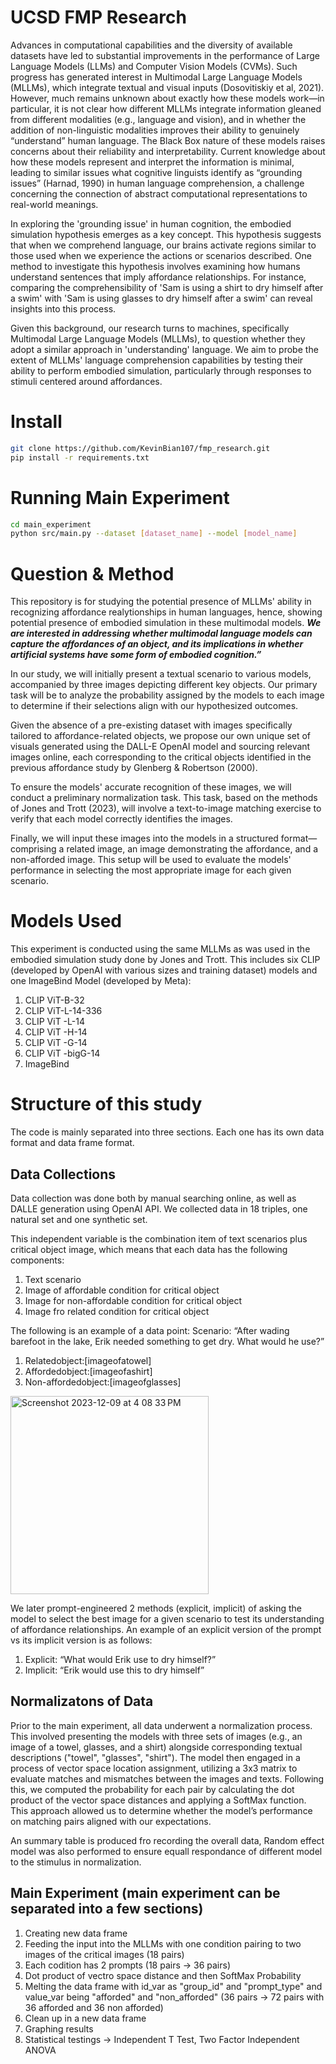 # UCSD FMP Research
Advances in computational capabilities and the diversity of available datasets have led to substantial improvements in the performance of Large Language Models (LLMs) and Computer Vision Models (CVMs). Such progress has generated interest in Multimodal Large Language Models (MLLMs), which integrate textual and visual inputs (Dosovitiskiy et al, 2021). However, much remains unknown about exactly how these models work—in particular, it is not clear how different MLLMs integrate information gleaned from different modalities (e.g., language and vision), and in whether the addition of non-linguistic modalities improves their ability to genuinely “understand” human language. The Black Box nature of these models raises concerns about their reliability and interpretability. Current knowledge about how these models represent and interpret the information is minimal, leading to similar issues what cognitive linguists identify as “grounding issues” (Harnad, 1990) in human language comprehension, a challenge concerning the connection of abstract computational representations to real-world meanings.

In exploring the 'grounding issue' in human cognition, the embodied simulation hypothesis emerges as a key concept. This hypothesis suggests that when we comprehend language, our brains activate regions similar to those used when we experience the actions or scenarios described. One method to investigate this hypothesis involves examining how humans understand sentences that imply affordance relationships. For instance, comparing the comprehensibility of 'Sam is using a shirt to dry himself after a swim' with 'Sam is using glasses to dry himself after a swim' can reveal insights into this process. 

Given this background, our research turns to machines, specifically Multimodal Large Language Models (MLLMs), to question whether they adopt a similar approach in 'understanding' language. We aim to probe the extent of MLLMs' language comprehension capabilities by testing their ability to perform embodied simulation, particularly through responses to stimuli centered around affordances.

# Install
```bash
git clone https://github.com/KevinBian107/fmp_research.git
pip install -r requirements.txt
```

# Running Main Experiment
```bash
cd main_experiment
python src/main.py --dataset [dataset_name] --model [model_name]
```

# Question & Method
This repository is for studying the potential presence of MLLMs' ability in recognizing affordance realytionships in human languages, hence, showing potential presence of embodied simulation in these multimodal models. *__We are interested in addressing whether multimodal language models can capture the affordances of an object, and its implications in whether artificial systems have some form of embodied cognition.”__*

In our study, we will initially present a textual scenario to various models, accompanied by three images depicting different key objects. Our primary task will be to analyze the probability assigned by the models to each image to determine if their selections align with our hypothesized outcomes.

Given the absence of a pre-existing dataset with images specifically tailored to affordance-related objects, we propose our own unique set of visuals generated using the DALL-E OpenAI model and sourcing relevant images online, each corresponding to the critical objects identified in the previous affordance study by Glenberg & Robertson (2000). 

To ensure the models' accurate recognition of these images, we will conduct a preliminary normalization task. This task, based on the methods of Jones and Trott (2023), will involve a text-to-image matching exercise to verify that each model correctly identifies the images. 

Finally, we will input these images into the models in a structured format—comprising a related image, an image demonstrating the affordance, and a non-afforded image. This setup will be used to evaluate the models' performance in selecting the most appropriate image for each given scenario.

# Models Used
This experiment is conducted using the same MLLMs as was used in the embodied simulation study done by Jones and Trott. This includes six CLIP (developed by OpenAI with various sizes and training dataset) models and one ImageBind Model (developed by Meta):
1. CLIP ViT-B-32
2. CLIP ViT-L-14-336
3. CLIP ViT -L-14
4. CLIP ViT -H-14
5. CLIP ViT -G-14
6. CLIP ViT -bigG-14
7. ImageBind

# Structure of this study
The code is mainly separated into three sections. Each one has its own data format and data frame format.

## Data Collections
Data collection was done both by manual searching online, as well as DALLE generation using OpenAI API. We collected data in 18 triples, one natural set and one synthetic set.

This independent variable is the combination item of text scenarios plus critical object image, which means that each data has the following components:
1. Text scenario
2. Image of affordable condition for critical object
3. Image for non-affordable condition for critical object
4. Image fro related condition for critical object

The following is an example of a data point:
Scenario: “After wading barefoot in the lake, Erik needed something to get dry. What would he use?”
1. Relatedobject:[imageofatowel]
2. Affordedobject:[imageofashirt]
3. Non-affordedobject:[imageofglasses]
<img width="317" alt="Screenshot 2023-12-09 at 4 08 33 PM" src="https://github.com/KevinBian107/fmp_research/assets/129793700/e22ae1f8-3032-4540-ad64-e73c2de49105">

We later prompt-engineered 2 methods (explicit, implicit) of asking the model to select the best image for a given scenario to test its understanding of affordance relationships. An example of an explicit version of the prompt vs its implicit version is as follows:
1. Explicit: “What would Erik use to dry himself?”
2. Implicit: “Erik would use this to dry himself”

## Normalizatons of Data
Prior to the main experiment, all data underwent a normalization process. This involved presenting the models with three sets of images (e.g., an image of a towel, glasses, and a shirt) alongside corresponding textual descriptions ("towel", "glasses", "shirt"). The model then engaged in a process of vector space location assignment, utilizing a 3x3 matrix to evaluate matches and mismatches between the images and texts. Following this, we computed the probability for each pair by calculating the dot product of the vector space distances and applying a SoftMax function. This approach allowed us to determine whether the model’s performance on matching pairs aligned with our expectations.

An summary table is produced fro recording the overall data, Random effect model was also performed to ensure equall respondance of different model to the stimulus in normalization.

## Main Experiment (main experiment can be separated into a few sections)
1. Creating new data frame
2. Feeding the input into the MLLMs with one condition pairing to two images of the critical images (18 pairs)
3. Each codition has 2 prompts (18 pairs -> 36 pairs)
4. Dot product of vectro space distance and then SoftMax Probability
5. Melting the data frame with id_var as "group_id" and "prompt_type" and value_var being "afforded" and "non_afforded" (36 pairs -> 72 pairs with 36 afforded and 36 non afforded)
6. Clean up in a new data frame
7. Graphing results
8. Statistical testings -> Independent T Test, Two Factor Independent ANOVA
